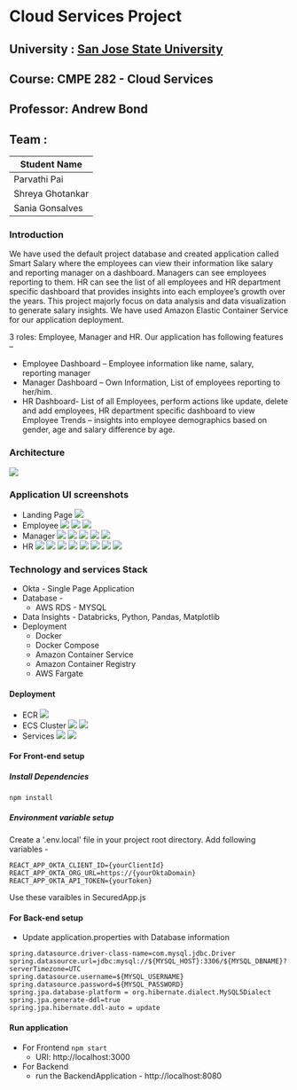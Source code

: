 # Cloud Services Project

## University : [San Jose State University](http://www.sjsu.edu/)
## Course: CMPE 282 - Cloud Services
## Professor: Andrew Bond

## Team :
Student Name      | 
-------------     |
Parvathi Pai      |
Shreya Ghotankar  |
Sania Gonsalves   |

### Introduction
We have used the default project database and created application called Smart Salary where the employees can view their information like salary and reporting manager on a dashboard. Managers can see employees reporting to them. HR can see the list of all employees and  HR department specific dashboard that provides insights into each employee’s growth over the years.
This project majorly focus on data analysis and data visualization to generate salary insights. We have used Amazon Elastic Container Service for our application deployment.

 3 roles: Employee, Manager and HR.
Our application has following features –
* Employee Dashboard – Employee information like name, salary, reporting manager
* Manager Dashboard – Own Information, List of employees reporting to her/him.
* HR Dashboard- List of all Employees, perform actions like update, delete and add employees, HR department specific dashboard to view Employee Trends – insights into employee demographics based on gender, age and salary difference by age.


### Architecture
![](Documentation/Architecture.png)
### Application UI screenshots
* Landing Page
![](Documentation/images/employee/1.png)
* Employee
![](Documentation/images/employee/2.png)
![](Documentation/images/employee/3.png)
![](Documentation/images/employee/4.png)
* Manager
![](Documentation/images/manager/1.png)
![](Documentation/images/manager/2.png)
![](Documentation/images/manager/3.png)
![](Documentation/images/manager/4.png)
![](Documentation/images/manager/5.png)
* HR
![](Documentation/images/HR/1.png)
![](Documentation/images/HR/2.png)
![](Documentation/images/HR/3.png)
![](Documentation/images/HR/4.png)
![](Documentation/images/HR/5.png)
![](Documentation/images/HR/6.png)
![](Documentation/images/HR/7.png)
![](Documentation/images/HR/8.png)

### Technology and services Stack
* Okta - Single Page Application
* Database -
    * AWS RDS - MYSQL
* Data Insights - Databricks, Python, Pandas, Matplotlib
* Deployment
    * Docker
    * Docker Compose
    * Amazon Container Service
    * Amazon Container Registry
    * AWS Fargate


#### Deployment
* ECR
![](Documentation/images/ECR/2.png)
* ECS Cluster
![](Documentation/images/ECS/1.png)
![](Documentation/images/ECS/2.png)
* Services
![](Documentation/images/ECS/3.png)
![](Documentation/images/ECS/5.png)


#### For Front-end setup
##### Install Dependencies
`npm install`

##### Environment variable setup
Create a '.env.local' file in your project root directory.
Add following variables -
```
REACT_APP_OKTA_CLIENT_ID={yourClientId}
REACT_APP_OKTA_ORG_URL=https://{yourOktaDomain}
REACT_APP_OKTA_API_TOKEN={yourToken}
```

Use these varaibles in SecuredApp.js

#### For Back-end setup
* Update application.properties with Database information
```
spring.datasource.driver-class-name=com.mysql.jdbc.Driver
spring.datasource.url=jdbc:mysql://${MYSQL_HOST}:3306/${MYSQL_DBNAME}?serverTimezone=UTC
spring.datasource.username=${MYSQL_USERNAME}
spring.datasource.password=${MYSQL_PASSWORD}
spring.jpa.database-platform = org.hibernate.dialect.MySQL5Dialect
spring.jpa.generate-ddl=true
spring.jpa.hibernate.ddl-auto = update
```
#### Run application
* For Frontend
    `npm start`
    * URI: http://localhost:3000
* For Backend
    * run the BackendApplication - http://localhost:8080

